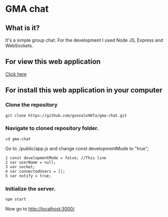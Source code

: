 # GMA chat

## What is it?
It's a simple group chat.
For the development I used Node JS, Express and WebSockets.

## For view this web application
[Click here](https://gma-chat.herokuapp.com/)

## For install this web application in your computer

### Clone the repository
~~~
git clone https://github.com/gonzalo90fa/gma-chat.git
~~~
### Navigate to cloned repository folder.
~~~
cd gma-chat
~~~
Go to ./public/app.js and change const developmentMode to "true";
~~~
1 const developmentMode = false; //This line
2 var userName = null;
3 var socket;
4 var connectedUsers = [];
5 var notify = true;
~~~

### Initialize the server.
~~~
npm start
~~~
Now go to [http://localhost:3000/](http://localhost:3000/)
